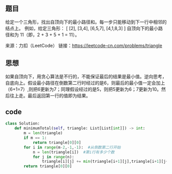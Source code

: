 ## 题目
给定一个三角形，找出自顶向下的最小路径和。每一步只能移动到下一行中相邻的结点上。
例如，给定三角形：
[
     [2],
    [3,4],
   [6,5,7],
  [4,1,8,3]
]
自顶向下的最小路径和为 11（即，2 + 3 + 5 + 1 = 11）。

来源：力扣（LeetCode）
链接：https://leetcode-cn.com/problems/triangle

## 思想
如果自顶向下，用贪心算法是不行的，不能保证最后的结果是最小值。逆向思考，自底向上。假设最小路径在倒数第二行时经过的是6，则最后的最小值一定会加上（6+1=7）,则把6更新为7；同理假设经过的是5，则把5更新为6；7更新为10。然后往上走。最后返回第一行的值即为结果。

## code
```Python
class Solution:
    def minimumTotal(self, triangle: List[List[int]]) -> int:
        m = len(triangle)
        if m == 1:
            return triangle[0][0]
        for i in range(m-2,-1,-1):  #从倒数第二行开始
            n = len(triangle[i])  #第i行有多少个数
            for j in range(n):
                triangle[i][j] += min(triangle[i+1][j],triangle[i+1][j+1])
        return triangle[0][0]   
```